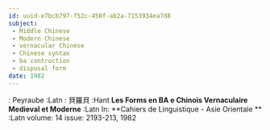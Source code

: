 ```yaml
---
id: uuid-e7bcb797-f52c-450f-ab2a-7153934ea7d8
subject: 
 - Middle Chinese
 - Modern Chinese
 - vernacular Chinese
 - Chinese syntax
 - ba contruction
 - disposal form
date: 1982
---
```


: Peyraube :Latn
: 貝羅貝 :Hant
**Les Forms en BA e Chinois Vernaculaire Medieval et Moderne** :Latn
In: 
**Cahiers de Linguistique - Asie Orientale ** :Latn
volume: 14
issue: 2193-213, 1982